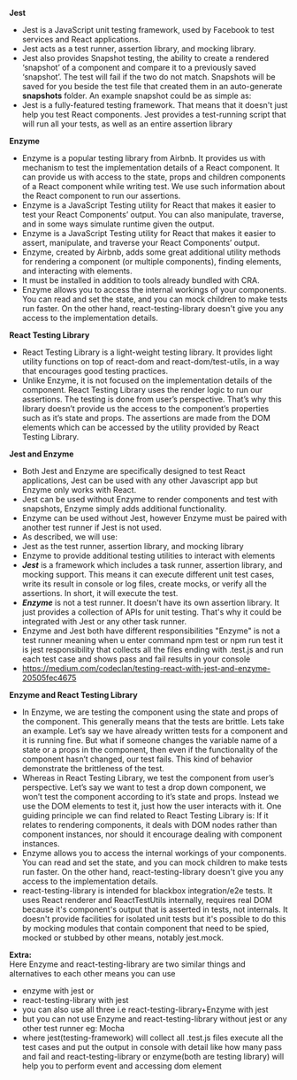 **Jest**
- Jest is a JavaScript unit testing framework, used by Facebook to test services and React applications.
- Jest acts as a test runner, assertion library, and mocking library.
- Jest also provides Snapshot testing, the ability to create a rendered ‘snapshot’ of a component and compare it to a previously saved ‘snapshot’. The test will fail if the two do not match. Snapshots will be saved for you beside the test file that created them in an auto-generate __snapshots__ folder. An example snapshot could be as simple as:
- Jest is a fully-featured testing framework. That means that it doesn't just help you test React components. Jest provides a test-running script that will run all your tests, as well as an entire assertion library

**Enzyme**
- Enzyme is a popular testing library from Airbnb. It provides us with mechanism to test the implementation details of a React component. It can provide us with access to the state, props and children components of a React component while writing test. We use such information about the React component to run our assertions.
- Enzyme is a JavaScript Testing utility for React that makes it easier to test your React Components’ output. You can also manipulate, traverse, and in some ways simulate runtime given the output.
- Enzyme is a JavaScript Testing utility for React that makes it easier to assert, manipulate, and traverse your React Components’ output.
- Enzyme, created by Airbnb, adds some great additional utility methods for rendering a component (or multiple components), finding elements, and interacting with elements.
- It must be installed in addition to tools already bundled with CRA.
- Enzyme allows you to access the internal workings of your components. You can read and set the state, and you can mock children to make tests run faster. On the other hand, react-testing-library doesn't give you any access to the implementation details.

**React Testing Library**
- React Testing Library is a light-weight testing library. It provides light utility functions on top of react-dom and react-dom/test-utils, in a way that encourages good testing practices.
- Unlike Enzyme, it is not focused on the implementation details of the component. React Testing Library uses the render logic to run our assertions. The testing is done from user’s perspective. That’s why this library doesn’t provide us the access to the component’s properties such as it’s state and props. The assertions are made from the DOM elements which can be accessed by the utility provided by React Testing Library.

**Jest and Enzyme**
- Both Jest and Enzyme are specifically designed to test React applications, Jest can be used with any other Javascript app but Enzyme only works with React.
- Jest can be used without Enzyme to render components and test with snapshots, Enzyme simply adds additional functionality.
- Enzyme can be used without Jest, however Enzyme must be paired with another test runner if Jest is not used.
- As described, we will use:
- Jest as the test runner, assertion library, and mocking library
- Enzyme to provide additional testing utilities to interact with elements
- ***Jest*** is a framework which includes a task runner, assertion library, and mocking support. This means it can execute different unit test cases, write its result in console or log files, create mocks, or verify all the assertions. In short, it will execute the test.
- ***Enzyme*** is not a test runner. It doesn't have its own assertion library. It just provides a collection of APIs for unit testing. That's why it could be integrated with Jest or any other task runner.
- Enzyme and Jest both have different responsibilities "Enzyme" is not a test runner meaning when u enter command npm test or npm run test it is jest responsibility that collects all the files ending with .test.js and run each test case and shows pass and fail results in your console
- https://medium.com/codeclan/testing-react-with-jest-and-enzyme-20505fec4675

**Enzyme and React Testing Library**
- In Enzyme, we are testing the component using the state and props of the component. This generally means that the tests are brittle. Lets take an example. Let’s say we have already written tests for a component and it is running fine. But what if someone changes the variable name of a state or a props in the component, then even if the functionality of the component hasn’t changed, our test fails. This kind of behavior demonstrate the brittleness of the test.
- Whereas in React Testing Library, we test the component from user’s perspective. Let’s say we want to test a drop down component, we won’t test the component according to it’s state and props. Instead we use the DOM elements to test it, just how the user interacts with it. One guiding principle we can find related to React Testing Library is: If it relates to rendering components, it deals with DOM nodes rather than component instances, nor should it encourage dealing with component instances.
- Enzyme allows you to access the internal workings of your components. You can read and set the state, and you can mock children to make tests run faster.
On the other hand, react-testing-library doesn't give you any access to the implementation details.
- react-testing-library is intended for blackbox integration/e2e tests. It uses React renderer and ReactTestUtils internally, requires real DOM because it's component's output that is asserted in tests, not internals. It doesn't provide facilities for isolated unit tests but it's possible to do this by mocking modules that contain component that need to be spied, mocked or stubbed by other means, notably jest.mock.

**Extra:** </br>
Here Enzyme and react-testing-library are two similar things and alternatives to each other means you can use
- enzyme with jest or
- react-testing-library with jest
- you can also use all three i.e react-testing-library+Enzyme with jest
- but you can not use Enzyme and react-testing-library without jest or any other test runner eg: Mocha
- where jest(testing-framework) will collect all .test.js files execute all the test cases and put the output in console with detail like how many pass and fail and react-testing-library or enzyme(both are testing library) will help you to perform event and accessing dom element
